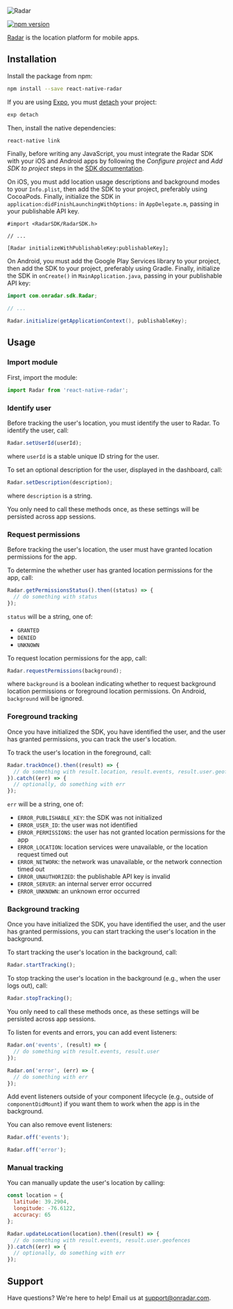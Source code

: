 ![Radar](https://raw.githubusercontent.com/radarlabs/react-native-radar/master/logo.png)

[![npm version](https://badge.fury.io/js/react-native-radar.svg)](https://badge.fury.io/js/react-native-radar)

[Radar](https://www.onradar.com) is the location platform for mobile apps.

## Installation

Install the package from npm:

```bash
npm install --save react-native-radar
```

If you are using [Expo](https://expo.io/), you must [detach](https://docs.expo.io/versions/latest/guides/detach.html) your project:

```bash
exp detach
```

Then, install the native dependencies:

```bash
react-native link
```

Finally, before writing any JavaScript, you must integrate the Radar SDK with your iOS and Android apps by following the *Configure project* and *Add SDK to project* steps in the [SDK documentation](https://www.onradar.com/documentation/sdk).

On iOS, you must add location usage descriptions and background modes to your `Info.plist`, then add the SDK to your project, preferably using CocoaPods. Finally, initialize the SDK in `application:didFinishLaunchingWithOptions:` in `AppDelegate.m`, passing in your publishable API key.

```objc
#import <RadarSDK/RadarSDK.h>

// ...

[Radar initializeWithPublishableKey:publishableKey];
```

On Android, you must add the Google Play Services library to your project, then add the SDK to your project, preferably using Gradle. Finally, initialize the SDK in `onCreate()` in `MainApplication.java`, passing in your publishable API key:

```java
import com.onradar.sdk.Radar;

// ...

Radar.initialize(getApplicationContext(), publishableKey);
```

## Usage

### Import module

First, import the module:

```js
import Radar from 'react-native-radar';
```

### Identify user

Before tracking the user's location, you must identify the user to Radar. To identify the user, call:

```js
Radar.setUserId(userId);
```

where `userId` is a stable unique ID string for the user.

To set an optional description for the user, displayed in the dashboard, call:

```js
Radar.setDescription(description);
```

where `description` is a string.

You only need to call these methods once, as these settings will be persisted across app sessions.

### Request permissions

Before tracking the user's location, the user must have granted location permissions for the app.

To determine the whether user has granted location permissions for the app, call:

```js
Radar.getPermissionsStatus().then((status) => {
  // do something with status
});
```

`status` will be a string, one of:

- `GRANTED`
- `DENIED`
- `UNKNOWN`

To request location permissions for the app, call:

```js
Radar.requestPermissions(background);
```

where `background` is a boolean indicating whether to request background location permissions or foreground location permissions. On Android, `background` will be ignored.

### Foreground tracking

Once you have initialized the SDK, you have identified the user, and the user has granted permissions, you can track the user's location.

To track the user's location in the foreground, call:

```js
Radar.trackOnce().then((result) => {
  // do something with result.location, result.events, result.user.geofences
}).catch((err) => {
  // optionally, do something with err
});
```

`err` will be a string, one of:

- `ERROR_PUBLISHABLE_KEY`: the SDK was not initialized
- `ERROR_USER_ID`: the user was not identified
- `ERROR_PERMISSIONS`: the user has not granted location permissions for the app
- `ERROR_LOCATION`: location services were unavailable, or the location request timed out
- `ERROR_NETWORK`: the network was unavailable, or the network connection timed out
- `ERROR_UNAUTHORIZED`: the publishable API key is invalid
- `ERROR_SERVER`: an internal server error occurred
- `ERROR_UNKNOWN`: an unknown error occurred

### Background tracking

Once you have initialized the SDK, you have identified the user, and the user has granted permissions, you can start tracking the user's location in the background.

To start tracking the user's location in the background, call:

```js
Radar.startTracking();
```

To stop tracking the user's location in the background (e.g., when the user logs out), call:

```js
Radar.stopTracking();
```

You only need to call these methods once, as these settings will be persisted across app sessions.

To listen for events and errors, you can add event listeners:

```js
Radar.on('events', (result) => {
  // do something with result.events, result.user
});

Radar.on('error', (err) => {
  // do something with err
});
```

Add event listeners outside of your component lifecycle (e.g., outside of `componentDidMount`) if you want them to work when the app is in the background.

You can also remove event listeners:

```js
Radar.off('events');

Radar.off('error');
```

### Manual tracking

You can manually update the user's location by calling:

```js
const location = {
  latitude: 39.2904,
  longitude: -76.6122,
  accuracy: 65
};

Radar.updateLocation(location).then((result) => {
  // do something with result.events, result.user.geofences
}).catch((err) => {
  // optionally, do something with err
});
```

## Support

Have questions? We're here to help! Email us at [support@onradar.com](mailto:support@onradar.com).
